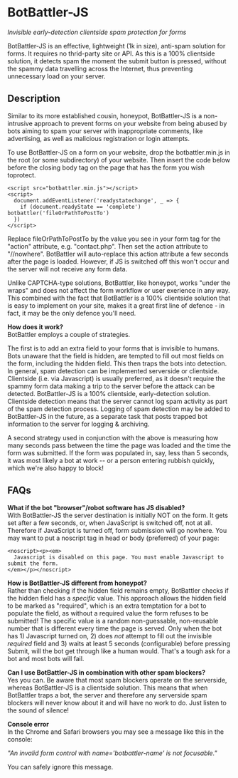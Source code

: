 
  # BotBattler-JS  
  *Invisible early-detection clientside spam protection for forms*  
 
  BotBattler-JS is an effective, lightweight (1k in size), anti-spam solution
  for forms. It requires no thrid-party site or API. As this is a 100%
  clientside solution, it detects spam the moment the submit button is
  pressed, without the spammy data travelling across the Internet, thus 
  preventing unnecessary load on your server.

  ## Description
  Similar to its more established cousin, honeypot, BotBattler-JS is a 
  non-intrusive approach to prevent forms on your website from being abused by
  bots aiming to spam your server with inappropriate comments, like advertising,
  as well as malicious registration or login attempts.
  
  To use BotBattler-JS on a form on your website, drop the botbattler.min.js in
  the root (or some subdirectory) of your website. Then insert the code below 
  before the closing body tag on the page that has the form you wish toprotect.
 
    <script src="botbattler.min.js"></script>
    <script>
      document.addEventListener('readystatechange', _ => {
        if (document.readyState == 'complete') botbattler('fileOrPathToPostTo') 
      })
    </script>
 
  Replace fileOrPathToPostTo by the value you see in your form tag for the 
  "action" attribute, e.g. "contact.php". Then set the action attribute to
  "//nowhere".
  BotBattler will auto-replace this action attribute a few seconds after the
  page is loaded. However, if JS is switched off this won't occur and the
  server will not receive any form data.
 
  Unlike CAPTCHA-type solutions, BotBattler, like honeypot, works "under the 
  wraps" and does not affect the form workflow or user exerience in any way.
  This combined with the fact that BotBattler is a 100% clientside solution
  that is easy to implement on your site, makes it a great first line of
  defence - in fact, it may be the only defence you'll need.
 
  **How does it work?**  
  BotBattler employs a couple of strategies. 
  
  The first is to add an extra field to your forms that is invisible to humans.
  Bots unaware that the field is hidden, are tempted to fill out most fields
  on the form, including the hidden field. This then traps the bots into
  detection.
  In general, spam detection can be implemented serverside or clientside. 
  Clientside (i.e. via Javascript) is usually preferred, as it doesn't require
  the spammy form data making a trip to the server before the attack can be 
  detected. BotBattler-JS is a 100% clientside, early-detection solution.
  Clientside detection means that the server cannot log spam activity as 
  part of the spam detection process. Logging of spam detection may be added
  to BotBattler-JS in the future, as a separate task that posts trapped bot
  information to the server for logging & archiving.
 
  A second strategy used in conjunction with the above is measuring how many
  seconds pass between the time the page was loaded and the time the form was
  submitted. If the form was populated in, say, less than 5 seconds, it was
  most likely a bot at work -- or a person entering rubbish quickly, which 
  we're also happy to block!
 
  ## FAQs
  
  **What if the bot "browser"/robot software has JS disabled?**   
  With BotBattler-JS the server destination is initially NOT on the form. It
  gets set after a few seconds, or, when JavaScript is switched off, not at all.
  Therefore if JavaScript is turned off, form submission will go nowhere.
  You may want to put a noscript tag in head or body (preferred) of your page:

    <noscript><p><em>
      Javascript is disabled on this page. You must enable Javascript to submit the form.
    </em></p></noscript>
  

  **How is BotBattler-JS different from honeypot?**  
  Rather than checking if the hidden field remains empty, BotBattler checks if
  the hidden field has a *specific* value.
  This approach allows the hidden field to be marked as "required", which is
  an extra temptation for a bot to populate the field, as without a required
  value the form refuses to be submitted!
  The specific value is a random non-guessable, non-reusable number that is
  different every time the page is served. Only when the bot has 1) Javascript
  turned on, 2) does *not* attempt to fill out the invisible *required* field and
  3) waits at least 5 seconds (configurable) before pressing Submit, will 
  the bot get through like a human would. That's a tough ask for a bot and
  most bots will fail.
    
  **Can I use BotBattler-JS in combination with other spam blockers?**  
  Yes you can. Be aware that most spam blockers operate on the serverside,
  whereas BotBattler-JS is a clientside solution. This means that when 
  BotBattler traps a bot, the server and therefore any serverside spam blockers
  will never know about it and will have no work to do.
  Just listen to the sound of silence!
  
  **Console error**  
  In the Chrome and Safari browsers you may see a message like this in the 
  console:  
  
  *"An invalid form control with name='botbattler-name' is not focusable."*   
  
  You can safely ignore this message.
   

